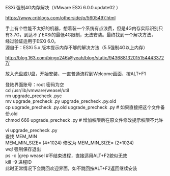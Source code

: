 ESXi 强制4G内存解决（VMware ESXi 6.0.0.update02 ）

https://www.cnblogs.com/otherside/p/5605497.html

手上有个性能不太好的机器，想着装一个系统有点浪费，但是4G内存实际识别只有3.7G，到达不了EXSi的最低4G限制，无法安装。最终找到一个解决方法，  
经过验证适用于ESXi 6.0。  
源自于：ESXi 5.x 版本提示内存不够的解决方法（5.5强制4G以上内存）

http://blog.163.com/bingo246\@yeah/blog/static/9436881320151544433727/

放入光盘或U盘，开始安装，一直普通流程到Welcome画面，按ALT+F1

登陆界面账号：root 密码为空  
cd /usr/lib/vmware/weasel/util  
rm upgrade_precheck .pyc  
mv upgrade_precheck .py upgrade_precheck .py.old  
cp upgrade_precheck .py.old upgrade_precheck .py \# 如果直接把这个文件备份.old  
chmod 666 upgrade_precheck .py \# 增加权限后在原文件修改提示权限不允许

vi upgrade_precheck .py  
查找 MEM_MIN  
MEM_MIN_SIZE= (4\*1024) 修改为 MEM_MIN_SIZE= (2\*1024)  
wq! 强制保存退出  
ps -c \|grep weasel \#不结束进程，直接适用ALT+F2貌似无效  
kill -9 进程ID  
此时正常情况下会跳回欢迎界面，如不跳回按ALT+F2返回继续安装
